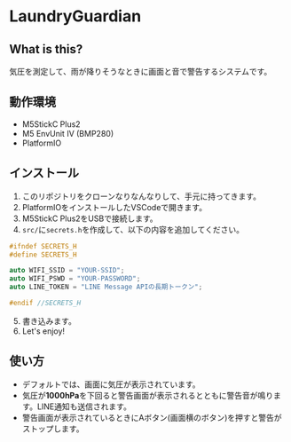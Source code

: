 ﻿# LaundryGuardian

## What is this?
気圧を測定して、雨が降りそうなときに画面と音で警告するシステムです。

## 動作環境
- M5StickC Plus2
- M5 EnvUnit Ⅳ (BMP280)
- PlatformIO

## インストール
1. このリポジトリをクローンなりなんなりして、手元に持ってきます。
2. PlatformIOをインストールしたVSCodeで開きます。
3. M5StickC Plus2をUSBで接続します。
4. `src/`に`secrets.h`を作成して、以下の内容を追加してください。
```c++
#ifndef SECRETS_H
#define SECRETS_H

auto WIFI_SSID = "YOUR-SSID";
auto WIFI_PSWD = "YOUR-PASSWORD";
auto LINE_TOKEN = "LINE Message APIの長期トークン";

#endif //SECRETS_H
```
5. 書き込みます。
6. Let's enjoy!

## 使い方
- デフォルトでは、画面に気圧が表示されています。
- 気圧が**1000hPa**を下回ると警告画面が表示されるとともに警告音が鳴ります。LINE通知も送信されます。
- 警告画面が表示されているときにAボタン(画面横のボタン)を押すと警告がストップします。